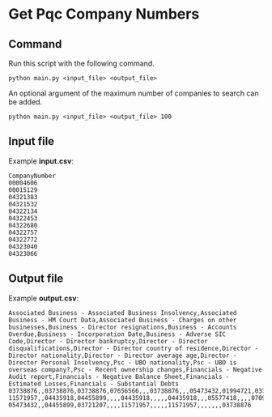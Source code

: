 # Get Pqc Company Numbers

## Command

Run this script with the following command.

```shell
python main.py <input_file> <output_file>
```

An optional argument of the maximum number of companies to search can be added.

```shell
python main.py <input_file> <output_file> 100
```

## Input file

Example **input.csv**:

```csv
CompanyNumber
00004606
00015129
04321383
04321532
04322134
04322453
04322680
04322757
04322772
04323040
04323066
```

## Output file

Example **output.csv**:

```csv
Associated Business - Associated Business Insolvency,Associated Business - HM Court Data,Associated Business - Charges on other businesses,Business - Director resignations,Business - Accounts Overdue,Business - Incorporation Date,Business - Adverse SIC Code,Director - Director bankruptcy,Director - Director disqualifications,Director - Director country of residence,Director - Director nationality,Director - Director average age,Director - Director Personal Insolvency,Psc - UBO nationality,Psc - UBO is overseas company?,Psc - Recent ownership changes,Financials - Negative Audit report,Financials - Negative Balance Sheet,Financials - Estimated Losses,Financials - Substantial Debts
03738876,,03738876,03738876,07656566,,,03738876,,,05473432,01994721,03738876,05473432,,03721207,,07656566,07656566,08864864
11571957,,04435918,04455899,,,,04435918,,,,,04435918,,,05577418,,,,07093692
05473432,,04455899,03721207,,,,11571957,,,,,11571957,,,,,,,03738876
```